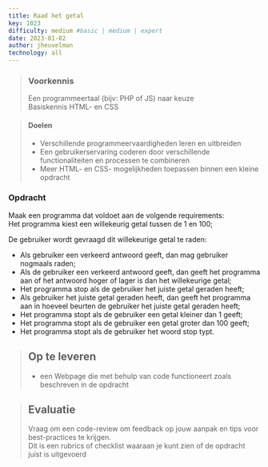 ```yaml
---
title: Raad het getal
key: 1023
difficulty: medium #basic | medium | expert
date: 2023-01-02
author: jheuvelman
technology: all
---
```


> ### Voorkennis
> Een programmeertaal (bijv: PHP of JS) naar keuze<br>
> Basiskennis HTML- en CSS

> #### Doelen
> * Verschillende programmeervaardigheden leren en uitbreiden
> * Een gebruikerservaring coderen door verschillende functionaliteiten en processen te combineren
> * Meer HTML- en CSS- mogelijkheden toepassen binnen een kleine opdracht

### Opdracht
Maak een programma dat voldoet aan de volgende requirements:  
Het programma kiest een willekeurig getal tussen de 1 en 100; 


De gebruiker wordt gevraagd dit willekeurige getal te raden:
-	Als gebruiker een verkeerd antwoord geeft, dan mag gebruiker nogmaals raden; 
-	Als de gebruiker een verkeerd antwoord geeft, dan geeft het programma aan of het antwoord hoger of lager is dan het willekeurige getal;
-	Het programma stop als de gebruiker het juiste getal geraden heeft;
-	Als gebruiker het juiste getal geraden heeft, dan geeft het programma aan in hoeveel beurten de gebruiker het juiste getal geraden heeft;
-	Het programma stopt als de gebruiker een getal kleiner dan 1 geeft; 
-	Het programma stopt als de gebruiker een getal groter dan 100 geeft; 
-	Het programma stopt als de gebruiker het woord stop typt. 


> ## Op te leveren
> * een Webpage die met behulp van code functioneert zoals beschreven in de opdracht

> ## Evaluatie
> Vraag om een code-review om feedback op jouw aanpak en tips voor best-practices te krijgen.<br>
> Dit is een rubrics of checklist waaraan je kunt zien of de opdracht juist is uitgevoerd

